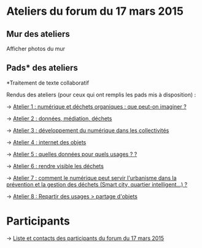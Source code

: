 # Ateliers du forum du 17 mars 2015

## Mur des ateliers

Afficher photos du mur

## Pads* des ateliers

*Traitement de texte collaboratif

Rendus des ateliers (pour ceux qui ont remplis les pads mis à disposition) :

-> [Atelier 1 : numérique et déchets organiques : que peut-on imaginer ?](http://dechets-num.meteor.com/contributions/scopyleft/dechets-num-contribution/Dechets-organiques)

-> [Atelier 2 : données, médiation, déchets](http://dechets-num.meteor.com/contributions/scopyleft/dechets-num-contribution/Donnees-mediation-dechets)

-> [Atelier 3 : développement du numérique dans les collectivités](http://dechets-num.meteor.com/contributions/scopyleft/dechets-num-contribution/Dvpt-du-numerique-en-collectivite)

-> [Atelier 4 : internet des objets](http://dechets-num.meteor.com/contributions/scopyleft/dechets-num-contribution/Internet-des-objets)

-> [Atelier 5 : quelles données pour quels usages ? ?](http://dechets-num.meteor.com/contributions/scopyleft/dechets-num-contribution/Quelles-donnees-pour-quels-usages)

-> [Atelier 6 : rendre visible les déchets](http://dechets-num.meteor.com/contributions/scopyleft/dechets-num-contribution/Rendre-visible-les-dechets)

-> [Atelier 7 : comment le numérique peut servir l'urbanisme dans la prévention et la gestion des déchets (Smart city, quartier intelligent...) ?](http://dechets-num.meteor.com/contributions/scopyleft/dechets-num-contribution/Urbanisme-dechets-numerique)

-> [Atelier 8 : Repartir des usages > partage d'objets](http://dechets-num.meteor.com/contributions/scopyleft/dechets-num-contribution/Usages-partage)


# Participants

-> [Liste et contacts des participants du forum du 17 mars 2015](http://www.gironde.fr/ec/jcms/prod7_177017/dechets#refresh-4)


